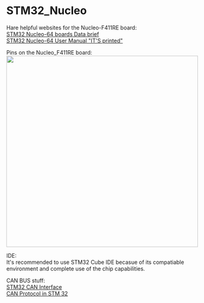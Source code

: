 # STM32_Nucleo

Hare helpful websites for the Nucleo-F411RE board: <br/>
[STM32 Nucleo-64 boards Data brief](https://www.st.com/content/ccc/resource/technical/document/data_brief/c8/3c/30/f7/d6/08/4a/26/DM00105918.pdf/files/DM00105918.pdf/jcr:content/translations/en.DM00105918.pdf)<br/>
[STM32 Nucleo-64 User Manual "IT'S printed"]() <br/>

Pins on the Nucleo_F411RE board: <br/>
<img src = "https://github.com/user-attachments/assets/d5fc73be-4e2c-45d1-bbae-4f7fcf48eed7" width = "500"> <br/>

IDE: <br/>
It's recommended to use STM32 Cube IDE becasue of its compatiable environment and complete use of the chip capabilities. <br/>

CAN BUS stuff: <br/>
[STM32 CAN Interface](https://www.instructables.com/STM32-CAN-Interface/) <br/>
[CAN Protocol in STM 32](https://controllerstech.com/can-protocol-in-stm32/) <br/>


